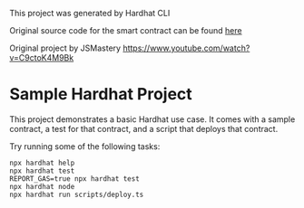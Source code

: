 This project was generated by Hardhat CLI

Original source code for the smart contract can be found [here](https://gist.github.com/adrianhajdin/cc3befc6cc1ed69f59334edacbcdb91e)

Original project by JSMastery https://www.youtube.com/watch?v=C9ctoK4M9Bk

# Sample Hardhat Project

This project demonstrates a basic Hardhat use case. It comes with a sample contract, a test for that contract, and a script that deploys that contract.

Try running some of the following tasks:

```shell
npx hardhat help
npx hardhat test
REPORT_GAS=true npx hardhat test
npx hardhat node
npx hardhat run scripts/deploy.ts
```
